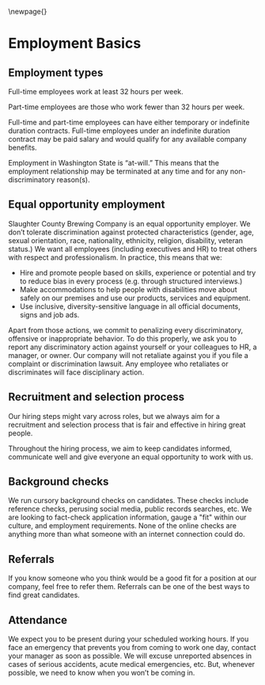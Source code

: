 \newpage{}

# Employment Basics

## Employment types

Full-time employees work at least 32 hours per week.

Part-time employees are those who work fewer than 32 hours per week.

Full-time and part-time employees can have either temporary or indefinite duration contracts. Full-time employees under an indefinite duration contract may be paid salary and would qualify for any available company benefits.

Employment in Washington State is “at-will.” This means that the employment relationship may be terminated at any time and for any non-discriminatory reason(s).


## Equal opportunity employment

Slaughter County Brewing Company is an equal opportunity employer. We don’t tolerate discrimination against protected characteristics (gender, age, sexual orientation, race, nationality, ethnicity, religion, disability, veteran status.) We want all employees (including executives and HR) to treat others with respect and professionalism. In practice, this means that we:

- Hire and promote people based on skills, experience or potential and try to reduce bias in every process (e.g. through structured interviews.)
- Make accommodations to help people with disabilities move about safely on our premises and use our products, services and equipment.
- Use inclusive, diversity-sensitive language in all official documents, signs and job ads.

Apart from those actions, we commit to penalizing every discriminatory, offensive or inappropriate behavior. To do this properly, we ask you to report any discriminatory action against yourself or your colleagues to HR, a manager, or owner. Our company will not retaliate against you if you file a complaint or discrimination lawsuit. Any employee who retaliates or discriminates will face disciplinary action.


## Recruitment and selection process

Our hiring steps might vary across roles, but we always aim for a recruitment and selection process that is fair and effective in hiring great people. 

Throughout the hiring process, we aim to keep candidates informed, communicate well and give everyone an equal opportunity to work with us. 


## Background checks

We run cursory background checks on candidates.  These checks include reference checks, perusing social media, public records searches, etc.  We are looking to fact-check application information, gauge a "fit" within our culture, and employment requirements.  None of the online checks are anything more than what someone with an internet connection could do.


## Referrals

If you know someone who you think would be a good fit for a position at our company, feel free to refer them.  Referrals can be one of the best ways to find great candidates.



## Attendance

We expect you to be present during your scheduled working hours. If you face an emergency that prevents you from coming to work one day, contact your manager as soon as possible. We will excuse unreported absences in cases of serious accidents, acute medical emergencies, etc. But, whenever possible, we need to know when you won’t be coming in.

